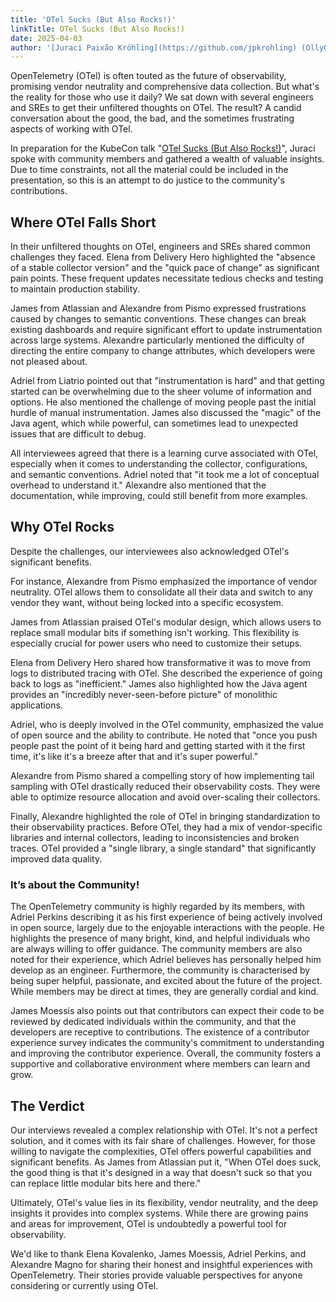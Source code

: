 ```yaml
---
title: 'OTel Sucks (But Also Rocks!)'
linkTitle: OTel Sucks (But Also Rocks!)
date: 2025-04-03
author: '[Juraci Paixão Kröhling](https://github.com/jpkrohling) (OllyGarden)'
---
```


OpenTelemetry (OTel) is often touted as the future of observability, promising
vendor neutrality and comprehensive data collection. But what's the reality for
those who use it daily? We sat down with several engineers and SREs to get their
unfiltered thoughts on OTel. The result? A candid conversation about the good,
the bad, and the sometimes frustrating aspects of working with OTel.

In preparation for the KubeCon talk
"[OTel Sucks (But Also Rocks!)](https://sched.co/1txHm)", Juraci spoke with
community members and gathered a wealth of valuable insights. Due to time
constraints, not all the material could be included in the presentation, so this
is an attempt to do justice to the community's contributions.

## Where OTel Falls Short

In their unfiltered thoughts on OTel, engineers and SREs shared common
challenges they faced. Elena from Delivery Hero highlighted the "absence of a
stable collector version" and the "quick pace of change" as significant pain
points. These frequent updates necessitate tedious checks and testing to
maintain production stability.

James from Atlassian and Alexandre from Pismo expressed frustrations caused by
changes to semantic conventions. These changes can break existing dashboards and
require significant effort to update instrumentation across large systems.
Alexandre particularly mentioned the difficulty of directing the entire company
to change attributes, which developers were not pleased about.

Adriel from Liatrio pointed out that "instrumentation is hard" and that getting
started can be overwhelming due to the sheer volume of information and options.
He also mentioned the challenge of moving people past the initial hurdle of
manual instrumentation. James also discussed the "magic" of the Java agent,
which while powerful, can sometimes lead to unexpected issues that are difficult
to debug.

All interviewees agreed that there is a learning curve associated with OTel,
especially when it comes to understanding the collector, configurations, and
semantic conventions. Adriel noted that "it took me a lot of conceptual overhead
to understand it." Alexandre also mentioned that the documentation, while
improving, could still benefit from more examples.

## Why OTel Rocks

Despite the challenges, our interviewees also acknowledged OTel's significant
benefits.

For instance, Alexandre from Pismo emphasized the importance of vendor
neutrality. OTel allows them to consolidate all their data and switch to any
vendor they want, without being locked into a specific ecosystem.

James from Atlassian praised OTel's modular design, which allows users to
replace small modular bits if something isn't working. This flexibility is
especially crucial for power users who need to customize their setups.

Elena from Delivery Hero shared how transformative it was to move from logs to
distributed tracing with OTel. She described the experience of going back to
logs as "inefficient." James also highlighted how the Java agent provides an
"incredibly never-seen-before picture" of monolithic applications.

Adriel, who is deeply involved in the OTel community, emphasized the value of
open source and the ability to contribute. He noted that "once you push people
past the point of it being hard and getting started with it the first time, it's
like it's a breeze after that and it's super powerful."

Alexandre from Pismo shared a compelling story of how implementing tail sampling
with OTel drastically reduced their observability costs. They were able to
optimize resource allocation and avoid over-scaling their collectors.

Finally, Alexandre highlighted the role of OTel in bringing standardization to
their observability practices. Before OTel, they had a mix of vendor-specific
libraries and internal collectors, leading to inconsistencies and broken traces.
OTel provided a "single library, a single standard" that significantly improved
data quality.

### It’s about the Community!

The OpenTelemetry community is highly regarded by its members, with Adriel
Perkins describing it as his first experience of being actively involved in open
source, largely due to the enjoyable interactions with the people. He highlights
the presence of many bright, kind, and helpful individuals who are always
willing to offer guidance. The community members are also noted for their
experience, which Adriel believes has personally helped him develop as an
engineer. Furthermore, the community is characterised by being super helpful,
passionate, and excited about the future of the project. While members may be
direct at times, they are generally cordial and kind.

James Moessis also points out that contributors can expect their code to be
reviewed by dedicated individuals within the community, and that the developers
are receptive to contributions. The existence of a contributor experience survey
indicates the community's commitment to understanding and improving the
contributor experience. Overall, the community fosters a supportive and
collaborative environment where members can learn and grow.

## The Verdict

Our interviews revealed a complex relationship with OTel. It's not a perfect
solution, and it comes with its fair share of challenges. However, for those
willing to navigate the complexities, OTel offers powerful capabilities and
significant benefits. As James from Atlassian put it, "When OTel does suck, the
good thing is that it's designed in a way that doesn't suck so that you can
replace little modular bits here and there."

Ultimately, OTel's value lies in its flexibility, vendor neutrality, and the
deep insights it provides into complex systems. While there are growing pains
and areas for improvement, OTel is undoubtedly a powerful tool for
observability.

We'd like to thank Elena Kovalenko, James Moessis, Adriel Perkins, and Alexandre
Magno for sharing their honest and insightful experiences with OpenTelemetry.
Their stories provide valuable perspectives for anyone considering or currently
using OTel.
